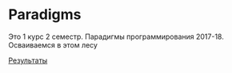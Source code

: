 # Paradigms
Это 1 курс 2 семестр. Парадигмы программирования 2017-18.
Осваиваемся в этом лесу

[Результаты](https://docs.google.com/spreadsheets/d/e/2PACX-1vTYx7fEDm-Mm95SMUKTLSiAXgWXPEhmgIiMngBol4F9gfIGeGAlV0mMsh1i6ylTnlkO4R2xztkx9yEj/pubhtml?gid=520586334&single=true)

